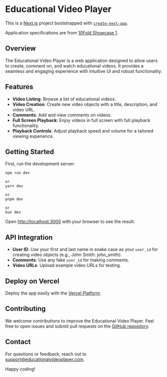 # Educational Video Player

This is a [Next.js](https://nextjs.org/) project bootstrapped
with [`create-next-app`](https://github.com/vercel/next.js/tree/canary/packages/create-next-app).

Application specifications are from [10Fold Showcase 1](https://app.10foldhiring.com/showcase/1).

## Overview

The Educational Video Player is a web application designed to allow users to create, comment on, and watch educational
videos. It provides a seamless and engaging experience with intuitive UI and robust functionality.

## Features

- **Video Listing**: Browse a list of educational videos.
- **Video Creation**: Create new video objects with a title, description, and video URL.
- **Comments**: Add and view comments on videos.
- **Full Screen Playback**: Enjoy videos in full screen with full playback functionality.
- **Playback Controls**: Adjust playback speed and volume for a tailored viewing experience.

## Getting Started

First, run the development server:

```
npm run dev

or
yarn dev

or
pnpm dev

or
bun dev
```

Open [http://localhost:3000](http://localhost:3000) with your browser to see the result.


## API Integration

- **User ID**: Use your first and last name in snake case as your `user_id` for creating video objects (e.g., John
  Smith: john_smith).
- **Comments**: Use any fake `user_id` for making comments.
- **Video URLs**: Upload example video URLs for testing.

## Deploy on Vercel

Deploy the app easily with
the [Vercel Platform](https://vercel.com/new?utm_medium=default-template&filter=next.js&utm_source=create-next-app&utm_campaign=create-next-app-readme).

## Contributing

We welcome contributions to improve the Educational Video Player. Feel free to open issues and submit pull requests on
the [GitHub repository](https://github.com/vercel/next.js/).

## Contact

For questions or feedback, reach out to [support@educationalvideoplayer.com](mailto:support@educationalvideoplayer.com).

Happy coding!
